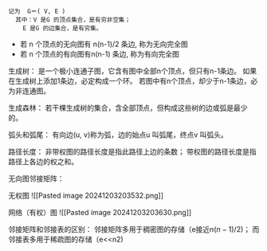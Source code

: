 	记为  G＝( V, E )
	  其中：V 是G 的顶点集合，是有穷非空集；
        E 是G 的边集合，是有穷集。
- 若 n 个顶点的无向图有 n(n-1)/2 条边, 称为无向完全图
- 若 n 个顶点的有向图有n(n-1) 条边, 称为有向完全图

生成树：
	是一个极小连通子图，它含有图中全部n个顶点，但只有n-1条边。
		如果在生成树上添加1条边，必定构成一个环。
		若图中有n个顶点，却少于n-1条边，必为非连通图。

生成森林：
	若干棵生成树的集合，含全部顶点，但构成这些树的边或弧是最少的。

弧头和弧尾：
	有向边(u, v)称为弧，边的始点u 叫弧尾，终点v 叫弧头。

路径长度：
	非带权图的路径长度是指此路径上边的条数；
	带权图的路径长度是指路径上各边的权之和。


无向图邻接矩阵：

无权图
![[Pasted image 20241203203532.png]]

网络（有权）图
![[Pasted image 20241203203630.png]]

邻接矩阵和邻接表的区别：
	邻接矩阵多用于稠密图的存储（e接近$n(n-1)/2$)；
	而邻接表多用于稀疏图的存储（e<<n2)



